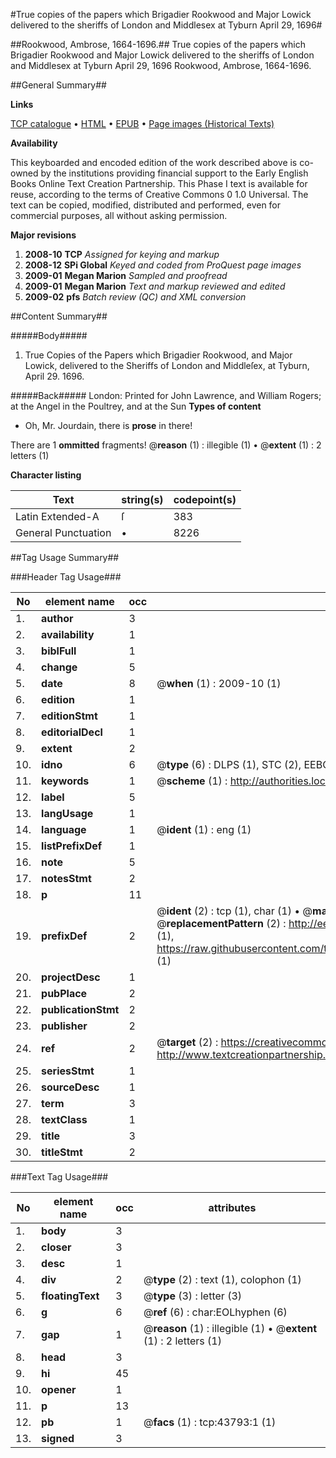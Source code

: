 #True copies of the papers which Brigadier Rookwood and Major Lowick delivered to the sheriffs of London and Middlesex at Tyburn April 29, 1696#

##Rookwood, Ambrose, 1664-1696.##
True copies of the papers which Brigadier Rookwood and Major Lowick delivered to the sheriffs of London and Middlesex at Tyburn April 29, 1696
Rookwood, Ambrose, 1664-1696.

##General Summary##

**Links**

[TCP catalogue](http://www.ota.ox.ac.uk/tcp/)  • 
[HTML](http://tei.it.ox.ac.uk/tcp/Texts-HTML/free/A57/A57622.html)  • 
[EPUB](http://tei.it.ox.ac.uk/tcp/Texts-EPUB/free/A57/A57622.epub) • 
[Page images (Historical Texts)](https://data.historicaltexts.jisc.ac.uk/view?pubId=eebo-09602472e&pageId=eebo-09602472e-43793-1)

**Availability**

This keyboarded and encoded edition of the
	       work described above is co-owned by the institutions
	       providing financial support to the Early English Books
	       Online Text Creation Partnership. This Phase I text is
	       available for reuse, according to the terms of Creative
	       Commons 0 1.0 Universal. The text can be copied,
	       modified, distributed and performed, even for
	       commercial purposes, all without asking permission.

**Major revisions**

1. __2008-10__ __TCP__ *Assigned for keying and markup*
1. __2008-12__ __SPi Global__ *Keyed and coded from ProQuest page images*
1. __2009-01__ __Megan Marion__ *Sampled and proofread*
1. __2009-01__ __Megan Marion__ *Text and markup reviewed and edited*
1. __2009-02__ __pfs__ *Batch review (QC) and XML conversion*

##Content Summary##

#####Body#####

1. True Copies of the Papers which Brigadier Rookwood, and Major Lowick, delivered to the Sheriffs of London and Middleſex, at Tyburn, April 29. 1696.

#####Back#####
London: Printed for John Lawrence, and William Rogers; at the Angel in the Poultrey, and at the Sun 
**Types of content**

  * Oh, Mr. Jourdain, there is **prose** in there!

There are 1 **ommitted** fragments! 
 @__reason__ (1) : illegible (1)  •  @__extent__ (1) : 2 letters (1)

**Character listing**


|Text|string(s)|codepoint(s)|
|---|---|---|
|Latin Extended-A|ſ|383|
|General Punctuation|•|8226|

##Tag Usage Summary##

###Header Tag Usage###

|No|element name|occ|attributes|
|---|---|---|---|
|1.|__author__|3||
|2.|__availability__|1||
|3.|__biblFull__|1||
|4.|__change__|5||
|5.|__date__|8| @__when__ (1) : 2009-10 (1)|
|6.|__edition__|1||
|7.|__editionStmt__|1||
|8.|__editorialDecl__|1||
|9.|__extent__|2||
|10.|__idno__|6| @__type__ (6) : DLPS (1), STC (2), EEBO-CITATION (1), OCLC (1), VID (1)|
|11.|__keywords__|1| @__scheme__ (1) : http://authorities.loc.gov/ (1)|
|12.|__label__|5||
|13.|__langUsage__|1||
|14.|__language__|1| @__ident__ (1) : eng (1)|
|15.|__listPrefixDef__|1||
|16.|__note__|5||
|17.|__notesStmt__|2||
|18.|__p__|11||
|19.|__prefixDef__|2| @__ident__ (2) : tcp (1), char (1)  •  @__matchPattern__ (2) : ([0-9\-]+):([0-9IVX]+) (1), (.+) (1)  •  @__replacementPattern__ (2) : http://eebo.chadwyck.com/downloadtiff?vid=$1&page=$2 (1), https://raw.githubusercontent.com/textcreationpartnership/Texts/master/tcpchars.xml#$1 (1)|
|20.|__projectDesc__|1||
|21.|__pubPlace__|2||
|22.|__publicationStmt__|2||
|23.|__publisher__|2||
|24.|__ref__|2| @__target__ (2) : https://creativecommons.org/publicdomain/zero/1.0/ (1), http://www.textcreationpartnership.org/docs/. (1)|
|25.|__seriesStmt__|1||
|26.|__sourceDesc__|1||
|27.|__term__|3||
|28.|__textClass__|1||
|29.|__title__|3||
|30.|__titleStmt__|2||


###Text Tag Usage###

|No|element name|occ|attributes|
|---|---|---|---|
|1.|__body__|3||
|2.|__closer__|3||
|3.|__desc__|1||
|4.|__div__|2| @__type__ (2) : text (1), colophon (1)|
|5.|__floatingText__|3| @__type__ (3) : letter (3)|
|6.|__g__|6| @__ref__ (6) : char:EOLhyphen (6)|
|7.|__gap__|1| @__reason__ (1) : illegible (1)  •  @__extent__ (1) : 2 letters (1)|
|8.|__head__|3||
|9.|__hi__|45||
|10.|__opener__|1||
|11.|__p__|13||
|12.|__pb__|1| @__facs__ (1) : tcp:43793:1 (1)|
|13.|__signed__|3||
